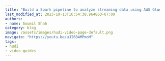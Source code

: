 ```yaml
---
title: "Build a Spark pipeline to analyze streaming data using AWS Glue, Apache Hudi, S3 and Athena"
last_modified_at: 2023-10-13T16:54:38.964863-07:00
authors:
- name: Soumil Shah
category: blog
image: /assets/images/hudi-video-page-default.png
navigate: "https://youtu.be/uJI6B4MPmoM"
tags:
- hudi
- video guides
---
```

